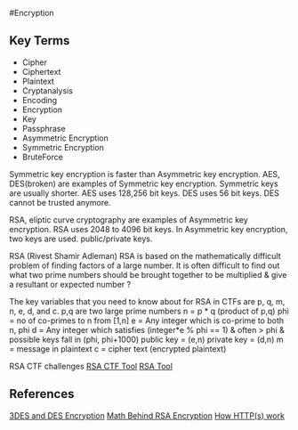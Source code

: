#Encryption

## Key Terms
- Cipher
- Ciphertext
- Plaintext
- Cryptanalysis
- Encoding
- Encryption
- Key
- Passphrase
- Asymmetric Encryption
- Symmetric Encryption
- BruteForce

Symmetric key encryption is faster than Asymmetric key encryption.
AES, DES(broken) are examples of Symmetric key encryption.
Symmetric keys are usually shorter.
AES uses 128,256 bit keys.
DES uses 56 bit keys. DES cannot be trusted anymore.

RSA, eliptic curve cryptography are examples of Asymmetric key encryption.
RSA uses 2048 to 4096 bit keys.
In Asymmetric key encryption, two keys are used. public/private keys.

RSA (Rivest Shamir Adleman)
RSA is based on the mathematically difficult problem of finding factors of a large number.
It is often difficult to find out what two prime numbers should be brought together to be multiplied &
give a resultant or expected number ?

The key variables that you need to know about for RSA in CTFs are p, q, m, n, e, d, and c.
p,q are two large prime numbers
n = p * q (product of p,q)
phi = no of co-primes to n from [1,n]
e = Any integer which is co-prime to both n, phi
d = Any integer which satisfies (integer\*e % phi == 1) & often > phi & possible keys fall in (phi, phi+1000)
public key = (e,n)
private key = (d,n) 
m = message in plaintext
c = cipher text (encrypted plaintext)

RSA CTF challenges
[RSA CTF Tool](https://github.com/Ganapati/RsaCtfTool)
[RSA Tool](https://github.com/ius/rsatool)

## References
[3DES and DES Encryption](https://www.comparitech.com/blog/information-security/3des-encryption/#The_history_of_3DES_encryption)
[Math Behind RSA Encryption](https://muirlandoracle.co.uk/2020/01/29/rsa-encryption/)
[How HTTP(s) work](https://robertheaton.com/2014/03/27/how-does-https-actually-work/)

